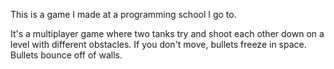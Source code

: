 This is a game I made at a programming school I go to.

It's a multiplayer game where two tanks try and shoot each other down on a level with different obstacles. If you don't move, bullets freeze in space. Bullets bounce off of walls.
